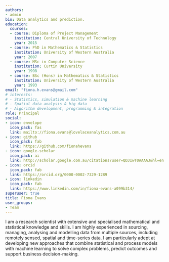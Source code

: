 ```yaml
---
authors:
- admin
bio: Data analytics and prediction.
education:
  courses:
  - course: Diploma of Project Management
    institution: Central University of Technology
    year: 2015
  - course: PhD in Mathematics & Statistics
    institution: University of Western Australia
    year: 2007
  - course: MSc in Computer Science
    institution: Curtin University
    year: 1998
  - course: BSc (Hons) in Mathematics & Statistics
    institution: University of Western Australia
    year: 1993
email: "fiona.h.evans@gmail.com"
# interests:
# - Statistics, simulation & machine learning
# - Spatial data analysis & big data
# - Algorithm development, programming & integration
role: Principal
social:
- icon: envelope
  icon_pack: fas
  link: mailto://fiona.evans@lovelaceanalytics.com.au
- icon: github
  icon_pack: fab
  link: https://github.com/fionahevans
- icon: google-scholar
  icon_pack: ai
  link: http://scholar.google.com.au/citations?user=QDJIwT0AAAAJ&hl=en
- icon: orcid
  icon_pack: fab
  link: https://orcid.org/0000-0002-7329-1289
- icon: linkedin
  icon_pack: fab
  link: https://www.linkedin.com/in/fiona-evans-a099b314/
superuser: true
title: Fiona Evans
user_groups:
- Team
---
```


I am a research scientist with extensive and specialised mathematical and statistical knowledge and skills. I am highly experienced in sourcing, managing, analysing and modelling data from multiple sources, including remotely sensed, spatial and time-series data. I am particularly adept at developing new approaches that combine statistical and process models with machine learning to solve complex problems, predict outcomes and support business decision-making.

<!--
To date, my career has primarily focused on enhancing the assessment, monitoring and productivity of Australia’s environmental and agricultural resources. With 15 years of recent experience applying analytics to support agriculture, I have an excellent understanding of issues faced by Australian grain growers and experience in delivering results to support the grains industry. I have worked with farmers, grower groups, State government and academia to develop methods for using data collected on and off farms to improve farm business profit and sustainability. 
-->


 



